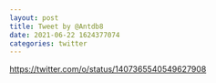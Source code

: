 ```yaml
--- 
layout: post 
title: Tweet by @Antdb8 
date: 2021-06-22 1624377074 
categories: twitter 
--- 
```

https://twitter.com/o/status/1407365540549627908